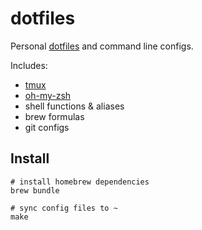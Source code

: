 # dotfiles

Personal [dotfiles](https://www.quora.com/What-are-dotfiles) and command line configs.

Includes:

- [tmux](https://github.com/gpakosz/.tmux)
- [oh-my-zsh](https://github.com/ohmyzsh/ohmyzsh)
- shell functions & aliases
- brew formulas
- git configs

## Install

```
# install homebrew dependencies
brew bundle

# sync config files to ~
make
```
